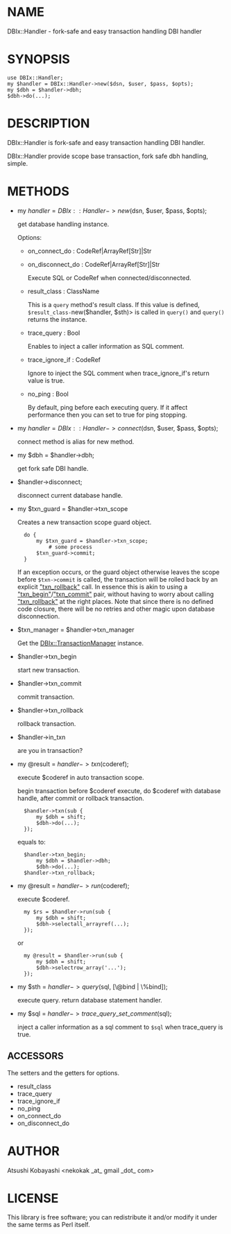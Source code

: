 # NAME

DBIx::Handler - fork-safe and easy transaction handling DBI handler

# SYNOPSIS

    use DBIx::Handler;
    my $handler = DBIx::Handler->new($dsn, $user, $pass, $opts);
    my $dbh = $handler->dbh;
    $dbh->do(...);

# DESCRIPTION

DBIx::Handler is fork-safe and easy transaction handling DBI handler.

DBIx::Handler provide scope base transaction, fork safe dbh handling, simple.

# METHODS

- my $handler = DBIx::Handler->new($dsn, $user, $pass, $opts);

    get database handling instance.

    Options:

    - on\_connect\_do : CodeRef|ArrayRef\[Str\]|Str
    - on\_disconnect\_do : CodeRef|ArrayRef\[Str\]|Str

        Execute SQL or CodeRef when connected/disconnected.

    - result\_class : ClassName

        This is a `query` method's result class.
        If this value is defined, `$result_class-`new($handler, $sth)> is called in `query()` and `query()` returns the instance.

    - trace\_query : Bool

        Enables to inject a caller information as SQL comment.

    - trace\_ignore\_if : CodeRef

        Ignore to inject the SQL comment when trace\_ignore\_if's return value is true.

    - no\_ping : Bool

        By default, ping before each executing query.
        If it affect performance then you can set to true for ping stopping.

- my $handler = DBIx::Handler->connect($dsn, $user, $pass, $opts);

    connect method is alias for new method.

- my $dbh = $handler->dbh;

    get fork safe DBI handle.

- $handler->disconnect;

    disconnect current database handle.

- my $txn\_guard = $handler->txn\_scope

    Creates a new transaction scope guard object.

        do {
            my $txn_guard = $handler->txn_scope;
                # some process
            $txn_guard->commit;
        }

    If an exception occurs, or the guard object otherwise leaves the scope
    before `$txn->commit` is called, the transaction will be rolled
    back by an explicit ["txn\_rollback"](#txn_rollback) call. In essence this is akin to
    using a ["txn\_begin"](#txn_begin)/["txn\_commit"](#txn_commit) pair, without having to worry
    about calling ["txn\_rollback"](#txn_rollback) at the right places. Note that since there
    is no defined code closure, there will be no retries and other magic upon
    database disconnection.

- $txn\_manager = $handler->txn\_manager

    Get the [DBIx::TransactionManager](https://metacpan.org/pod/DBIx::TransactionManager) instance.

- $handler->txn\_begin

    start new transaction.

- $handler->txn\_commit

    commit transaction.

- $handler->txn\_rollback

    rollback transaction.

- $handler->in\_txn

    are you in transaction?

- my @result = $handler->txn($coderef);

    execute $coderef in auto transaction scope.

    begin transaction before $coderef execute, do $coderef with database handle, after commit or rollback transaction.

        $handler->txn(sub {
            my $dbh = shift;
            $dbh->do(...);
        });

    equals to:

        $handler->txn_begin;
            my $dbh = $handler->dbh;
            $dbh->do(...);
        $handler->txn_rollback;

- my @result = $handler->run($coderef);

    execute $coderef.

        my $rs = $handler->run(sub {
            my $dbh = shift;
            $dbh->selectall_arrayref(...);
        });

    or

        my @result = $handler->run(sub {
            my $dbh = shift;
            $dbh->selectrow_array('...');
        });

- my $sth = $handler->query($sql, \[\\@bind | \\%bind\]);

    execute query. return database statement handler.

- my $sql = $handler->trace\_query\_set\_comment($sql);

    inject a caller information as a sql comment to `$sql` when trace\_query is true.

## ACCESSORS

The setters and the getters for options.

- result\_class
- trace\_query
- trace\_ignore\_if
- no\_ping
- on\_connect\_do
- on\_disconnect\_do

# AUTHOR

Atsushi Kobayashi &lt;nekokak \_at\_ gmail \_dot\_ com>

# LICENSE

This library is free software; you can redistribute it and/or modify
it under the same terms as Perl itself.
